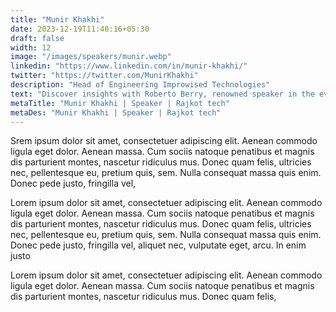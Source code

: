 ```yaml
---
title: "Munir Khakhi"
date: 2023-12-19T11:40:16+05:30
draft: false
width: 12
image: "/images/speakers/munir.webp"
linkedin: "https://www.linkedin.com/in/munir-khakhi/"
twitter: "https://twitter.com/MunirKhakhi"
description: "Head of Engineering Improwised Technologies"
text: "Discover insights with Roberto Berry, renowned speaker in the events industry. Join us at Eventchamp for an unforgettable experience."
metaTitle: "Munir Khakhi | Speaker | Rajkot tech"
metaDes: "Munir Khakhi | Speaker | Rajkot tech"
---
```



Srem ipsum dolor sit amet, consectetuer adipiscing elit. Aenean
commodo ligula eget dolor. Aenean massa. Cum sociis natoque penatibus
et magnis dis parturient montes, nascetur ridiculus mus. Donec quam
felis, ultricies nec, pellentesque eu, pretium quis, sem. Nulla
consequat massa quis enim. Donec pede justo, fringilla vel,
       
        
Lorem ipsum dolor sit amet, consectetuer adipiscing elit. Aenean
commodo ligula eget dolor. Aenean massa. Cum sociis natoque penatibus
et magnis dis parturient montes, nascetur ridiculus mus. Donec quam
felis, ultricies nec, pellentesque eu, pretium quis, sem. Nulla
consequat massa quis enim. Donec pede justo, fringilla vel, aliquet
nec, vulputate eget, arcu. In enim justo
       
        
Lorem ipsum dolor sit amet, consectetuer adipiscing elit. Aenean
commodo ligula eget dolor. Aenean massa. Cum sociis natoque penatibus
et magnis dis parturient montes, nascetur ridiculus mus. Donec quam
felis,
       